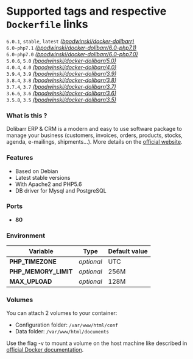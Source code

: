 # Supported tags and respective `Dockerfile` links

`6.0.1`, `stable`, `latest` [*(bpodwinski/docker-dolibarr)*](https://github.com/bpodwinski/docker-dolibarr)<br>
`6.0-php7.1` [*(bpodwinski/docker-dolibarr/6.0-php7.1)*](https://github.com/bpodwinski/docker-dolibarr/tree/6.0-php7.1)<br>
`6.0-php7.0` [*(bpodwinski/docker-dolibarr/6.0-php7.0)*](https://github.com/bpodwinski/docker-dolibarr/tree/6.0-php7.0)<br>
`5.0.6`, `5.0` [*(bpodwinski/docker-dolibarr/5.0)*](https://github.com/bpodwinski/docker-dolibarr/tree/5.0)<br>
`4.0.4`, `4.0` [*(bpodwinski/docker-dolibarr/4.0)*](https://github.com/bpodwinski/docker-dolibarr/tree/4.0)<br>
`3.9.4`, `3.9` [*(bpodwinski/docker-dolibarr/3.9)*](https://github.com/bpodwinski/docker-dolibarr/tree/3.9)<br>
`3.8.4`, `3.8` [*(bpodwinski/docker-dolibarr/3.8)*](https://github.com/bpodwinski/docker-dolibarr/tree/3.8)<br>
`3.7.4`, `3.7` [*(bpodwinski/docker-dolibarr/3.7)*](https://github.com/bpodwinski/docker-dolibarr/tree/3.7)<br>
`3.6.6`, `3.6` [*(bpodwinski/docker-dolibarr/3.6)*](https://github.com/bpodwinski/docker-dolibarr/tree/3.6)<br>
`3.5.8`, `3.5` [*(bpodwinski/docker-dolibarr/3.5)*](https://github.com/bpodwinski/docker-dolibarr/tree/3.5)<br>

### What is this ?

Dolibarr ERP & CRM is a modern and easy to use software package to manage your business (customers, invoices, orders, products, stocks, agenda, e-mailings, shipments...). More details on the [official website](https://www.dolibarr.org/).

### Features

- Based on Debian
- Latest stable versions
- With Apache2 and PHP5.6
- DB driver for Mysql and PostgreSQL

### Ports

- **80**

### Environment

| Variable | Type | Default value |
| -------- | ---- | ------------- |
| **PHP_TIMEZONE** | *optional* | UTC
| **PHP_MEMORY_LIMIT** | *optional* | 256M
| **MAX_UPLOAD** | *optional* | 128M


### Volumes

You can attach 2 volumes to your container:

- Configuration folder: `/var/www/html/conf`
- Data folder: `/var/www/html/documents`

Use the flag -v to mount a volume on the host machine like described in [official Docker documentation](https://docs.docker.com/engine/userguide/containers/dockervolumes/).